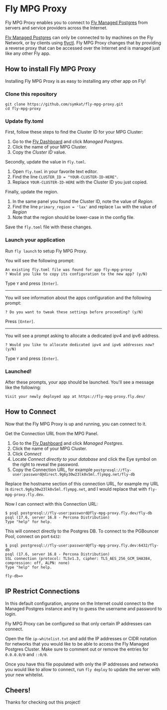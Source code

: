 # Fly MPG Proxy

Fly MPG Proxy enables you to connect to [Fly Managed Postgres](https://fly.io/docs/mpg/) from servers and service providers across the Internet.

[Fly Managed Postgres](https://fly.io/docs/mpg/) can only be connected to by machines on the Fly Network, or by clients using [flyctl](https://fly.io/docs/flyctl/).  Fly MPG Proxy changes that by providing a reverse proxy that can be accessed over the Internet and is managed just like any other Fly app.

## How to install Fly MPG Proxy

Installing Fly MPG Proxy is as easy to installing any other app on Fly!

### Clone this repository

```
git clone https://github.com/symkat/fly-mpg-proxy.git
cd fly-mpg-proxy
```

### Update fly.toml

First, follow these steps to find the Cluster ID for your MPG Cluster:

1. Go to the [Fly Dashboard](https://fly.io/dashboard/) and click *Managed Postgres*.
2. Click the name of your MPG Cluster.
3. Copy the *Cluster ID* value.

Secondly, update the value in `fly.toml`.

1.  Open `fly.toml` in your favorite text editor.
2.  Find the line `CLUSTER_ID = "YOUR-CLUSTER-ID-HERE"`.
3.  Replace `YOUR-CLUSTER-ID-HERE` with the Cluster ID you just copied.

Finally, update the region.

1.  In the same panel you found the Cluster ID, note the value of *Region*.
2.  Find the line `primary_region = 'lax'` and replace `lax` with the value of *Region*
3.  Note that the region should be lower-case in the config file.

Save the `fly.toml` file with these changes.

### Launch your application

Run `fly launch` to setup Fly MPG Proxy.

You will see the following prompt:

```
An existing fly.toml file was found for app fly-mpg-proxy
? Would you like to copy its configuration to the new app? (y/N)
```

Type `Y` and press `[Enter]`.

---

You will see information about the apps configuration and the following prompt:

```
? Do you want to tweak these settings before proceeding? (y/N)
```

Press `[Enter]`.

---

You will see a prompt asking to allocate a dedicated ipv4 and ipv6 address.


```
? Would you like to allocate dedicated ipv4 and ipv6 addresses now? (y/N)
```

Type `Y` and press `[Enter]`.

### Launched!

After these prompts, your app should be launched.  You'll see a message like the following:

```
Visit your newly deployed app at https://fly-mpg-proxy.fly.dev/
```

## How to Connect

Now that the Fly MPG Proxy is up and running, you can connect to it.

Get the Connection URL from the MPG Panel.

1. Go to the [Fly Dashboard](https://fly.io/dashboard/) and click *Managed Postgres*.
2. Click the name of your MPG Cluster.
3. Click *Connect*
4. Locate *Connect directly to your database* and click the Eye symbol on the right to reveal the password.
5. Copy the Connection URL, for example `postgresql://fly-user:password@direct.9g6y30w23lk0v5ml.flympg.net/fly-db`

Replace the hostname section of this connection URL, for example my URL is `direct.9g6y30w23lk0v5ml.flympg.net`, and I would replace that with `fly-mpg-proxy.fly.dev`.

Now I can connect with this Connection URL:

```
$ psql postgresql://fly-user:password@fly-mpg-proxy.fly.dev/fly-db
psql (17.6, server 16.8 - Percona Distribution)
Type "help" for help.
```

This will connect directly to the Postgres DB.  To connect to the PGBouncer Pool, connect on port `6432`:

```
$ psql postgresql://fly-user:password@fly-mpg-proxy.fly.dev:6432/fly-db
psql (17.6, server 16.8 - Percona Distribution)
SSL connection (protocol: TLSv1.3, cipher: TLS_AES_256_GCM_SHA384, compression: off, ALPN: none)
Type "help" for help.

fly-db=>
```

## IP Restrict Connections

In this default configuration, anyone on the Internet could connect to the Managed Postgres instance and try to guess the username and password to login.

Fly MPG Proxy can be configured so that only certain IP addresses can connect.

Open the file `ip-whitelist.txt` and add the IP addresses or CIDR notation for networks that you would like to be able to access the Fly Managed Postgres Cluster.  Make sure to comment out or remove the entries for `0.0.0.0/0` and `::0/0`.

Once you have this file populated with only the IP addresses and networks you would like to allow to connect, run `fly deploy` to update the server with your new whitelist.

## Cheers!

Thanks for checking out this project!
